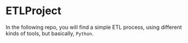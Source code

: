 # ETLProject
In the following repo, you will find a simple ETL process, using different kinds of tools, but basically, `Python`.
